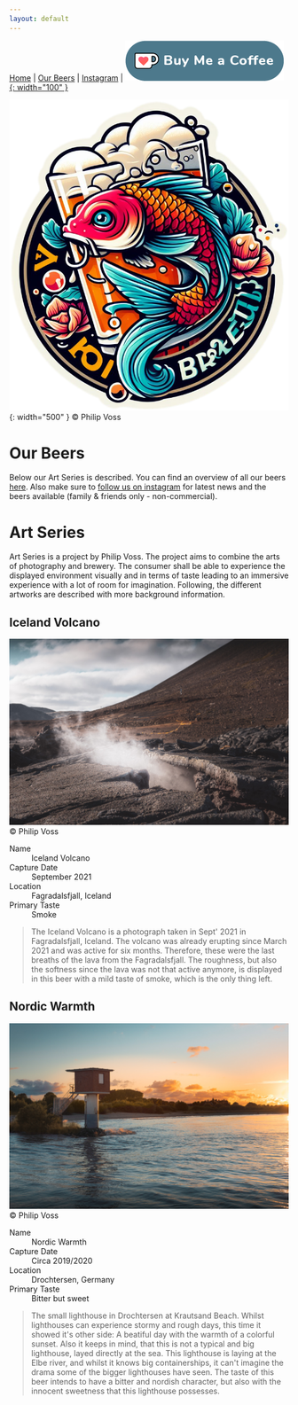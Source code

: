 ```yaml
---
layout: default
---
```

[Home](./index.html)  | [Our Beers](./all-beers.html) | [Instagram](https://www.instagram.com/koi_braeu/) | [![Buy me a Coffee](/kofi2.png){: width="100" }](https://ko-fi.com/koibraeu)

![Koi Braeu](/thumbnail.png){: width="500" }
&copy; Philip Voss

# Our Beers
Below our Art Series is described. You can find an overview of all our beers [here](./all-beers.html). Also make sure to [follow us on instagram](https://www.instagram.com/koi_braeu/) for latest news and the beers available (family & friends only - non-commercial).

# Art Series
Art Series is a project by Philip Voss. The project aims to combine the arts of photography and brewery. The consumer shall be able to experience the displayed environment visually and in terms of taste leading to an immersive experience with a lot of room for imagination. Following, the different artworks are described with more background information.

## Iceland Volcano 
![Iceland Volcano](/iceland_volcano.jpg)
&copy; Philip Voss

<dl>
<dt>Name</dt>
<dd>Iceland Volcano</dd>
<dt>Capture Date</dt>
<dd>September 2021</dd>
<dt>Location</dt>
<dd>Fagradalsfjall, Iceland</dd>
<dt>Primary Taste</dt>
<dd>Smoke</dd>
</dl>

> The Iceland Volcano is a photograph taken in Sept' 2021 in Fagradalsfjall, Iceland.
> The volcano was already erupting since March 2021 and was active for six months.
> Therefore, these were the last breaths of the lava from the Fagradalsfjall. 
> The roughness, but also the softness since the lava was not that active anymore, is displayed in this beer
> with a mild taste of smoke, which is the only thing left.

## Nordic Warmth
![Nordic Warmth](/nordic_warmth.jpg)
&copy; Philip Voss

<dl>
<dt>Name</dt>
<dd>Nordic Warmth</dd>
<dt>Capture Date</dt>
<dd>Circa 2019/2020</dd>
<dt>Location</dt>
<dd>Drochtersen, Germany</dd>
<dt>Primary Taste</dt>
<dd>Bitter but sweet</dd>
</dl>

> The small lighthouse in Drochtersen at Krautsand Beach. 
> Whilst lighthouses can experience stormy and rough days, this time it showed it's other side:
> A beatiful day with the warmth of a colorful sunset. Also it keeps in mind, that this is not 
> a typical and big lighthouse, layed directly at the sea. This lighthouse is laying
> at the Elbe river, and whilst it knows big containerships, it can't imagine the drama some of 
> the bigger lighthouses have seen.
> The taste of this beer intends to have a bitter and nordish character, but also with the innocent sweetness that this lighthouse possesses.
